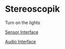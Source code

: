 Stereoscopik
============

Turn on the lights

[Sensor Interface](http://developer.android.com/guide/topics/sensors/sensors_overview.html)

[Audio Interface](http://stackoverflow.com/questions/4525206/android-audiorecord-class-process-live-mic-audio-quickly-set-up-callback-func)
